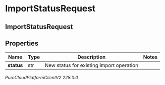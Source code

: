 # ImportStatusRequest

## ImportStatusRequest

## Properties

|Name | Type | Description | Notes|
|------------ | ------------- | ------------- | -------------|
| **status** | str | New status for existing import operation | |



_PureCloudPlatformClientV2 228.0.0_
